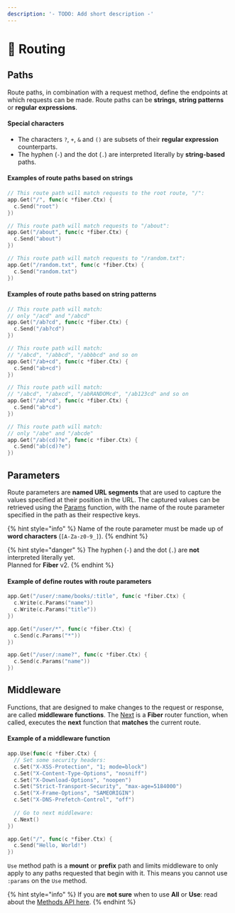 ```yaml
---
description: '- TODO: Add short description -'
---
```


# 🔌  Routing

## Paths

Route paths, in combination with a request method, define the endpoints at which requests can be made. Route paths can be **strings**, **string patterns** or **regular expressions**.

#### Special characters

* The characters `?`, `+`, `&` and `()` are subsets of their **regular expression** counterparts. 
* The hyphen \(`-`\) and the dot \(`.`\) are interpreted literally by **string-based** paths.

#### Examples of route paths based on strings

```go
// This route path will match requests to the root route, "/":
app.Get("/", func(c *fiber.Ctx) {
  c.Send("root")
})

// This route path will match requests to "/about":
app.Get("/about", func(c *fiber.Ctx) {
  c.Send("about")
})

// This route path will match requests to "/random.txt":
app.Get("/random.txt", func(c *fiber.Ctx) {
  c.Send("random.txt")
})
```

#### Examples of route paths based on string patterns

```go
// This route path will match: 
// only "/acd" and "/abcd"
app.Get("/ab?cd", func(c *fiber.Ctx) {
  c.Send("/ab?cd")
})

// This route path will match:
// "/abcd", "/abbcd", "/abbbcd" and so on
app.Get("/ab+cd", func(c *fiber.Ctx) {
  c.Send("ab+cd")
})

// This route path will match:
// "/abcd", "/abxcd", "/abRANDOMcd", "/ab123cd" and so on
app.Get("/ab*cd", func(c *fiber.Ctx) {
  c.Send("ab*cd")
})

// This route path will match:
// only "/abe" and "/abcde"
app.Get("/ab(cd)?e", func(c *fiber.Ctx) {
  c.Send("ab(cd)?e")
})
```

## Parameters

Route parameters are **named URL segments** that are used to capture the values specified at their position in the URL. The captured values can be retrieved using the [Params](https://fiber.wiki/context#params) function, with the name of the route parameter specified in the path as their respective keys.

{% hint style="info" %}
Name of the route parameter must be made up of **word characters** \(`[A-Za-z0-9_]`\).
{% endhint %}

{% hint style="danger" %}
The hyphen \(`-`\) and the dot \(`.`\) are **not** interpreted literally yet.  
Planned for **Fiber** v2.
{% endhint %}

#### Example of define routes with route parameters

```go
app.Get("/user/:name/books/:title", func(c *fiber.Ctx) {
  c.Write(c.Params("name"))
  c.Write(c.Params("title"))
})

app.Get("/user/*", func(c *fiber.Ctx) {
  c.Send(c.Params("*"))
})

app.Get("/user/:name?", func(c *fiber.Ctx) {
  c.Send(c.Params("name"))
})
```

## Middleware

Functions, that are designed to make changes to the request or response, are called **middleware functions**. The [Next](https://github.com/gofiber/docs/tree/34729974f7d6c1d8363076e7e88cd71edc34a2ac/context/README.md#next) is a **Fiber** router function, when called, executes the **next** function that **matches** the current route.

#### Example of a middleware function

```go
app.Use(func(c *fiber.Ctx) {
  // Set some security headers:
  c.Set("X-XSS-Protection", "1; mode=block")
  c.Set("X-Content-Type-Options", "nosniff")
  c.Set("X-Download-Options", "noopen")
  c.Set("Strict-Transport-Security", "max-age=5184000")
  c.Set("X-Frame-Options", "SAMEORIGIN")
  c.Set("X-DNS-Prefetch-Control", "off")
  
  // Go to next middleware:
  c.Next()
})

app.Get("/", func(c *fiber.Ctx) {
  c.Send("Hello, World!")
})
```

`Use` method path is a **mount** or **prefix** path and limits middleware to only apply to any paths requested that begin with it. This means you cannot use `:params` on the `Use` method.

{% hint style="info" %}
If you are **not sure** when to use **All** or **Use**: read about the [Methods API here](https://fiber.wiki/application#methods).
{% endhint %}

